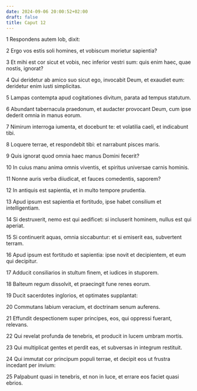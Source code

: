 ```yaml
---
date: 2024-09-06 20:00:52+02:00
draft: false
title: Caput 12
---
```





1 Respondens autem Iob, dixit:

2 Ergo vos estis soli homines, et vobiscum morietur sapientia?

3 Et mihi est cor sicut et vobis, nec inferior vestri sum: quis enim haec, quae nostis, ignorat?

4 Qui deridetur ab amico suo sicut ego, invocabit Deum, et exaudiet eum: deridetur enim iusti simplicitas.

5 Lampas contempta apud cogitationes divitum, parata ad tempus statutum.

6 Abundant tabernacula praedonum, et audacter provocant Deum, cum ipse dederit omnia in manus eorum.

7 Nimirum interroga iumenta, et docebunt te: et volatilia caeli, et indicabunt tibi.

8 Loquere terrae, et respondebit tibi: et narrabunt pisces maris.

9 Quis ignorat quod omnia haec manus Domini fecerit?

10 In cuius manu anima omnis viventis, et spiritus universae carnis hominis.

11 Nonne auris verba diiudicat, et fauces comedentis, saporem?

12 In antiquis est sapientia, et in multo tempore prudentia.

13 Apud ipsum est sapientia et fortitudo, ipse habet consilium et intelligentiam.

14 Si destruxerit, nemo est qui aedificet: si incluserit hominem, nullus est qui aperiat.

15 Si continuerit aquas, omnia siccabuntur: et si emiserit eas, subvertent terram.

16 Apud ipsum est fortitudo et sapientia: ipse novit et decipientem, et eum qui decipitur.

17 Adducit consiliarios in stultum finem, et iudices in stuporem.

18 Balteum regum dissolvit, et praecingit fune renes eorum.

19 Ducit sacerdotes inglorios, et optimates supplantat:

20 Commutans labium veracium, et doctrinam senum auferens.

21 Effundit despectionem super principes, eos, qui oppressi fuerant, relevans.

22 Qui revelat profunda de tenebris, et producit in lucem umbram mortis.

23 Qui multiplicat gentes et perdit eas, et subversas in integrum restituit.

24 Qui immutat cor principum populi terrae, et decipit eos ut frustra incedant per invium:

25 Palpabunt quasi in tenebris, et non in luce, et errare eos faciet quasi ebrios.

